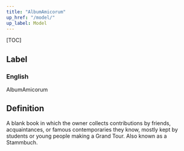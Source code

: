 ```yaml
---
title: "AlbumAmicorum"
up_href: "/model/"
up_label: Model
---
```


[TOC]

## Label

### English
AlbumAmicorum


## Definition
A blank book in which the owner collects contributions by friends, acquaintances, or famous contemporaries they know, mostly kept by students or young people making a Grand Tour. Also known as a Stammbuch. 


    
